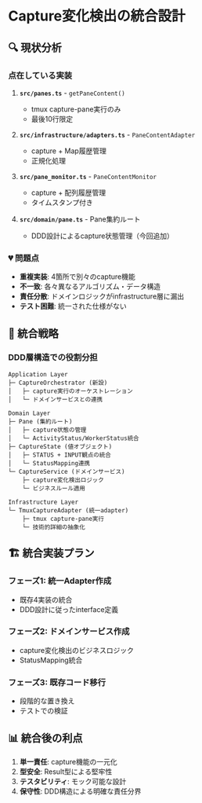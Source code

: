 # Capture変化検出の統合設計

## 🔍 **現状分析**

### 点在している実装

1. **`src/panes.ts`** - `getPaneContent()`
   - tmux capture-pane実行のみ
   - 最後10行限定

2. **`src/infrastructure/adapters.ts`** - `PaneContentAdapter`
   - capture + Map履歴管理
   - 正規化処理

3. **`src/pane_monitor.ts`** - `PaneContentMonitor`  
   - capture + 配列履歴管理
   - タイムスタンプ付き

4. **`src/domain/pane.ts`** - Pane集約ルート
   - DDD設計によるcapture状態管理（今回追加）

### 💔 **問題点**

- **重複実装**: 4箇所で別々のcapture機能
- **不一致**: 各々異なるアルゴリズム・データ構造  
- **責任分散**: ドメインロジックがinfrastructure層に漏出
- **テスト困難**: 統一された仕様がない

## 🎯 **統合戦略**

### DDD層構造での役割分担

```
Application Layer
├─ CaptureOrchestrator (新設)
│   ├─ capture実行のオーケストレーション
│   └─ ドメインサービスとの連携

Domain Layer  
├─ Pane (集約ルート)
│   ├─ capture状態の管理
│   └─ ActivityStatus/WorkerStatus統合
├─ CaptureState (値オブジェクト)
│   ├─ STATUS + INPUT観点の統合
│   └─ StatusMapping連携
└─ CaptureService (ドメインサービス)
    ├─ capture変化検出ロジック
    └─ ビジネスルール適用

Infrastructure Layer
└─ TmuxCaptureAdapter (統一adapter)
    ├─ tmux capture-pane実行
    └─ 技術的詳細の抽象化
```

## 🏗️ **統合実装プラン**

### フェーズ1: 統一Adapter作成
- 既存4実装の統合
- DDD設計に従ったinterface定義

### フェーズ2: ドメインサービス作成  
- capture変化検出のビジネスロジック
- StatusMapping統合

### フェーズ3: 既存コード移行
- 段階的な置き換え
- テストでの検証

## 📊 **統合後の利点**

1. **単一責任**: capture機能の一元化
2. **型安全**: Result型による堅牢性
3. **テスタビリティ**: モック可能な設計
4. **保守性**: DDD構造による明確な責任分界
